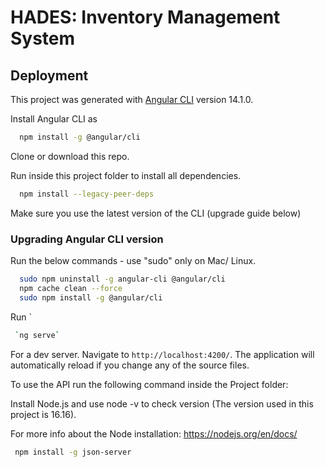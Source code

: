 # HADES: Inventory Management System

## Deployment

This project was generated with [Angular CLI](https://github.com/angular/angular-cli) version 14.1.0.

Install Angular CLI as 

```bash
  npm install -g @angular/cli
```

Clone or download this repo.

Run inside this project folder to install all dependencies.

```bash
  npm install --legacy-peer-deps
```
Make sure you use the latest version of the CLI (upgrade guide below)

### Upgrading Angular CLI version

Run the below commands - use "sudo" only on Mac/ Linux.
```bash
  sudo npm uninstall -g angular-cli @angular/cli
  npm cache clean --force
  sudo npm install -g @angular/cli
```

Run `

```bash
 `ng serve` 
 ``` 
For a dev server. Navigate to `http://localhost:4200/`.
The application will automatically reload if you change any of the source files.

To use the API run the following command inside the Project folder:

Install Node.js and use node -v to check version (The version used in this project is 16.16).

For more info about the Node installation: https://nodejs.org/en/docs/

```bash
 npm install -g json-server
 ``` 

